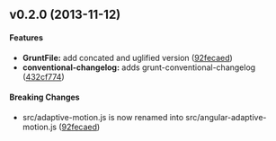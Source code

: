 <a name="v0.2.0"></a>
## v0.2.0 (2013-11-12)


#### Features

* **GruntFile:** add concated and uglified version ([92fecaed](https://github.com/angular-adaptive/adaptive-motion/commit/92fecaed4f0365b8987a0a848921447081bdc349))
* **conventional-changelog:** adds grunt-conventional-changelog ([432cf774](https://github.com/angular-adaptive/adaptive-motion/commit/432cf7742466b7152250869b930b9627e1e53661))


#### Breaking Changes

* src/adaptive-motion.js is now renamed into src/angular-adaptive-motion.js
 ([92fecaed](https://github.com/angular-adaptive/adaptive-motion/commit/92fecaed4f0365b8987a0a848921447081bdc349))

